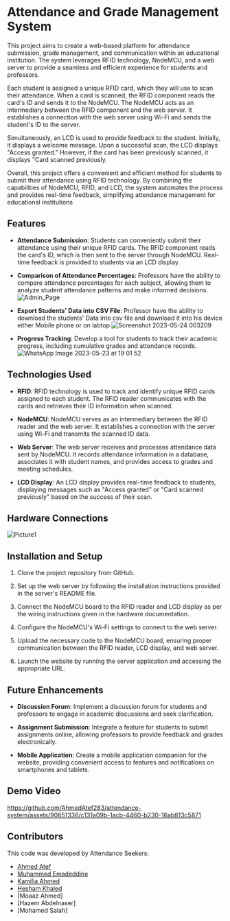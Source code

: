 # Attendance and Grade Management System

This project aims to create a web-based platform for attendance submission, grade management, and communication within an educational institution. The system leverages RFID technology, NodeMCU, and a web server to provide a seamless and efficient experience for students and professors.

Each student is assigned a unique RFID card, which they will use to scan their attendance. When a card is scanned, the RFID component reads the card's ID and
sends it to the NodeMCU. The NodeMCU acts as an intermediary between the RFID component and the web server. It establishes a connection with the web server using Wi-Fi and sends the student's ID to the server.

Simultaneously, an LCD is used to provide feedback to the student. Initially, it displays a welcome message. Upon a successful scan, the LCD displays "Access granted." However, if the card has been previously scanned, it displays "Card scanned previously.

Overall, this project offers a convenient and efficient method for students to submit their attendance using RFID technology. By combining the capabilities of NodeMCU, RFID, and LCD, the system automates the process and provides real-time feedback, simplifying attendance management for educational institutions
## Features

- **Attendance Submission**: Students can conveniently submit their attendance using their unique RFID cards. The RFID component reads the card's ID, which is then sent to the server through NodeMCU. Real-time feedback is provided to students via an LCD display.

- **Comparison of Attendance Percentages**: Professors have the ability to compare attendance percentages for each subject, allowing them to analyze student attendance patterns and make informed decisions.![Admin_Page](https://github.com/AhmedAtef283/attendance-system/assets/90651336/646dedc3-1b95-48bb-a81d-72654b18ee6f)


- **Export Students' Data into CSV File**: Professor have the ability to download the students' Data into csv file and download it into his device either Mobile phone or on labtop
![Screenshot 2023-05-24 003209](https://github.com/AhmedAtef283/attendance-system/assets/90651336/94294c96-e874-4ed9-9a86-f0aad43a67ab)

- **Progress Tracking**: Develop a tool for students to track their academic progress, including cumulative grades and attendance records.![WhatsApp Image 2023-05-23 at 19 01 52](https://github.com/AhmedAtef283/attendance-system/assets/90651336/82737577-eaca-486d-820b-554b48203807)


## Technologies Used

- **RFID**: RFID technology is used to track and identify unique RFID cards assigned to each student. The RFID reader communicates with the cards and retrieves their ID information when scanned.

- **NodeMCU**: NodeMCU serves as an intermediary between the RFID reader and the web server. It establishes a connection with the server using Wi-Fi and transmits the scanned ID data.

- **Web Server**: The web server receives and processes attendance data sent by NodeMCU. It records attendance information in a database, associates it with student names, and provides access to grades and meeting schedules.

- **LCD Display**: An LCD display provides real-time feedback to students, displaying messages such as "Access granted" or "Card scanned previously" based on the success of their scan.

## Hardware Connections
![Picture1](https://github.com/AhmedAtef283/attendance-system/assets/90651336/d4762fc5-10b8-4c79-8e81-d5fd13bfff83)

## Installation and Setup

1. Clone the project repository from GitHub.

2. Set up the web server by following the installation instructions provided in the server's README file.

3. Connect the NodeMCU board to the RFID reader and LCD display as per the wiring instructions given in the hardware documentation.

4. Configure the NodeMCU's Wi-Fi settings to connect to the web server.

5. Upload the necessary code to the NodeMCU board, ensuring proper communication between the RFID reader, LCD display, and web server.

6. Launch the website by running the server application and accessing the appropriate URL.

## Future Enhancements

- **Discussion Forum**: Implement a discussion forum for students and professors to engage in academic discussions and seek clarification.

- **Assignment Submission**: Integrate a feature for students to submit assignments online, allowing professors to provide feedback and grades electronically.


- **Mobile Application**: Create a mobile application companion for the website, providing convenient access to features and notifications on smartphones and tablets.

## Demo Video


https://github.com/AhmedAtef283/attendance-system/assets/90651336/c131a09b-1acb-4460-b230-16ab813c5871



## Contributors
This code was developed by Attendance Seekers:
- [Ahmed Atef](https://github.com/AhmedAtef283)
- [Muhammed Emadeddine](https://github.com/m-emadeddin)
- [Kamilia Ahmed](https://github.com/Kamilia98)
- [Hesham Khaled](https://github.com/HeshamKhaled1)
- [Moaaz Ahmed]
- [Hazem Abdelnaser]
- [Mohamed Salah]

